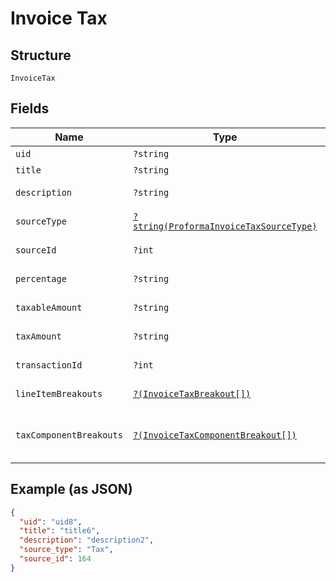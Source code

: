 
# Invoice Tax

## Structure

`InvoiceTax`

## Fields

| Name | Type | Tags | Description | Getter | Setter |
|  --- | --- | --- | --- | --- | --- |
| `uid` | `?string` | Optional | - | getUid(): ?string | setUid(?string uid): void |
| `title` | `?string` | Optional | - | getTitle(): ?string | setTitle(?string title): void |
| `description` | `?string` | Optional | - | getDescription(): ?string | setDescription(?string description): void |
| `sourceType` | [`?string(ProformaInvoiceTaxSourceType)`](../../doc/models/proforma-invoice-tax-source-type.md) | Optional | - | getSourceType(): ?string | setSourceType(?string sourceType): void |
| `sourceId` | `?int` | Optional | - | getSourceId(): ?int | setSourceId(?int sourceId): void |
| `percentage` | `?string` | Optional | - | getPercentage(): ?string | setPercentage(?string percentage): void |
| `taxableAmount` | `?string` | Optional | - | getTaxableAmount(): ?string | setTaxableAmount(?string taxableAmount): void |
| `taxAmount` | `?string` | Optional | - | getTaxAmount(): ?string | setTaxAmount(?string taxAmount): void |
| `transactionId` | `?int` | Optional | - | getTransactionId(): ?int | setTransactionId(?int transactionId): void |
| `lineItemBreakouts` | [`?(InvoiceTaxBreakout[])`](../../doc/models/invoice-tax-breakout.md) | Optional | - | getLineItemBreakouts(): ?array | setLineItemBreakouts(?array lineItemBreakouts): void |
| `taxComponentBreakouts` | [`?(InvoiceTaxComponentBreakout[])`](../../doc/models/invoice-tax-component-breakout.md) | Optional | - | getTaxComponentBreakouts(): ?array | setTaxComponentBreakouts(?array taxComponentBreakouts): void |

## Example (as JSON)

```json
{
  "uid": "uid8",
  "title": "title6",
  "description": "description2",
  "source_type": "Tax",
  "source_id": 164
}
```

